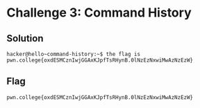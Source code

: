 # Challenge 3: Command History

## Solution

```
hacker@hello~command-history:~$ the flag is pwn.college{oxdESMCznIwjGGAxKJpfTsRHynB.0lNzEzNxwiMwAzNzEzW}
```

## Flag
`pwn.college{oxdESMCznIwjGGAxKJpfTsRHynB.0lNzEzNxwiMwAzNzEzW}`
